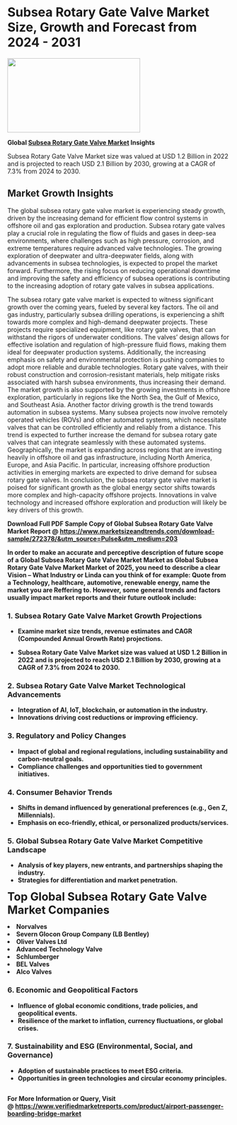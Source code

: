 <H1>Subsea Rotary Gate Valve Market Size, Growth and Forecast from 2024 - 2031</H1><img class="aligncenter size-medium wp-image-584254" src="https://thirdeyenews.in/wp-content/uploads/2024/09/Global-Market-Research-300x168.jpeg" alt="" width="300" height="168" /><p><strong>Global&nbsp;<a href="https://www.marketsizeandtrends.com/download-sample/272378/&amp;utm_source=Pulse&amp;utm_medium=203">Subsea Rotary Gate Valve Market</a> Insights</strong></p><p>Subsea Rotary Gate Valve Market size was valued at USD 1.2 Billion in 2022 and is projected to reach USD 2.1 Billion by 2030, growing at a CAGR of 7.3% from 2024 to 2030.</p><p><h2>Market Growth Insights</h2> <p>The global subsea rotary gate valve market is experiencing steady growth, driven by the increasing demand for efficient flow control systems in offshore oil and gas exploration and production. Subsea rotary gate valves play a crucial role in regulating the flow of fluids and gases in deep-sea environments, where challenges such as high pressure, corrosion, and extreme temperatures require advanced valve technologies. The growing exploration of deepwater and ultra-deepwater fields, along with advancements in subsea technologies, is expected to propel the market forward. Furthermore, the rising focus on reducing operational downtime and improving the safety and efficiency of subsea operations is contributing to the increasing adoption of rotary gate valves in subsea applications.</p> <p><strong></strong></p> <p>The subsea rotary gate valve market is expected to witness significant growth over the coming years, fueled by several key factors. The oil and gas industry, particularly subsea drilling operations, is experiencing a shift towards more complex and high-demand deepwater projects. These projects require specialized equipment, like rotary gate valves, that can withstand the rigors of underwater conditions. The valves’ design allows for effective isolation and regulation of high-pressure fluid flows, making them ideal for deepwater production systems. Additionally, the increasing emphasis on safety and environmental protection is pushing companies to adopt more reliable and durable technologies. Rotary gate valves, with their robust construction and corrosion-resistant materials, help mitigate risks associated with harsh subsea environments, thus increasing their demand. The market growth is also supported by the growing investments in offshore exploration, particularly in regions like the North Sea, the Gulf of Mexico, and Southeast Asia. Another factor driving growth is the trend towards automation in subsea systems. Many subsea projects now involve remotely operated vehicles (ROVs) and other automated systems, which necessitate valves that can be controlled efficiently and reliably from a distance. This trend is expected to further increase the demand for subsea rotary gate valves that can integrate seamlessly with these automated systems. Geographically, the market is expanding across regions that are investing heavily in offshore oil and gas infrastructure, including North America, Europe, and Asia Pacific. In particular, increasing offshore production activities in emerging markets are expected to drive demand for subsea rotary gate valves. In conclusion, the subsea rotary gate valve market is poised for significant growth as the global energy sector shifts towards more complex and high-capacity offshore projects. Innovations in valve technology and increased offshore exploration and production will likely be key drivers of this growth. <p><strong></p><p><span class=""><strong>Download Full PDF Sample Copy of Global Subsea Rotary Gate Valve Market Report</strong> @ <a href="https://www.marketsizeandtrends.com/download-sample/272378/&amp;utm_source=Pulse&amp;utm_medium=203" target="_blank">https://www.marketsizeandtrends.com/download-sample/272378/&amp;utm_source=Pulse&amp;utm_medium=203</a></span></p><p>In order to make an accurate and perceptive description of future scope of a Global&nbsp;Subsea Rotary Gate Valve Market Market as Global&nbsp;Subsea Rotary Gate Valve Market Market of 2025, you need to describe a clear Vision &ndash; What Industry or Linda can you think of for example: Quote from a Technology, healthcare, automotive, renewable energy, name the market you are Reffering to. However, some general trends and factors usually impact market reports and their future outlook include:</p><h3>1.&nbsp;<strong>Subsea Rotary Gate Valve Market Growth Projections</strong></h3><ul><li>Examine market size trends, revenue estimates and CAGR (Compounded Annual Growth Rate) projections.</li><li><p>Subsea Rotary Gate Valve Market size was valued at USD 1.2 Billion in 2022 and is projected to reach USD 2.1 Billion by 2030, growing at a CAGR of 7.3% from 2024 to 2030.</p></li></ul><h3>2.&nbsp;<strong>Subsea Rotary Gate Valve Market Technological Advancements</strong></h3><ul><li>Integration of AI, IoT, blockchain, or automation in the industry.</li><li>Innovations driving cost reductions or improving efficiency.</li></ul><h3>3.&nbsp;<strong>Regulatory and Policy Changes</strong></h3><ul><li>Impact of global and regional regulations, including sustainability and carbon-neutral goals.</li><li>Compliance challenges and opportunities tied to government initiatives.</li></ul><h3>4.&nbsp;<strong>Consumer Behavior Trends</strong></h3><ul><li>Shifts in demand influenced by generational preferences (e.g., Gen Z, Millennials).</li><li>Emphasis on eco-friendly, ethical, or personalized products/services.</li></ul><h3>5.&nbsp;<strong>Global Subsea Rotary Gate Valve Market Competitive Landscape</strong></h3><ul><li>Analysis of key players, new entrants, and partnerships shaping the industry.</li><li>Strategies for differentiation and market penetration.</li></ul><p data-pm-slice="1 1 []"><span style="color: inherit; font-family: inherit; font-size: 25px;">Top Global Subsea Rotary Gate Valve Market Companies</span></p><div class="" data-test-id=""><p><li>Norvalves</li><li> Severn Glocon Group Company (LB Bentley)</li><li> Oliver Valves Ltd</li><li> Advanced Technology Valve</li><li> Schlumberger</li><li> BEL Valves</li><li> Alco Valves</li></p></div><h3>6.&nbsp;<strong>Economic and Geopolitical Factors</strong></h3><ul><li>Influence of global economic conditions, trade policies, and geopolitical events.</li><li>Resilience of the market to inflation, currency fluctuations, or global crises.</li></ul><h3>7.&nbsp;<strong>Sustainability and ESG (Environmental, Social, and Governance)</strong></h3><ul><li>Adoption of sustainable practices to meet ESG criteria.</li><li>Opportunities in green technologies and circular economy principles.</li></ul><h2><strong style="font-size: 14px;">For More Information or Query, Visit @&nbsp;</strong><a style="background-color: #ffffff; font-size: 14px;" href="https://www.marketsizeandtrends.com/report/subsea-rotary-gate-valve-market/" target="_blank">https://www.verifiedmarketreports.com/product/airport-passenger-boarding-bridge-market</a></h2>
